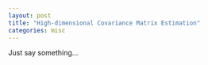 ```yaml
---
layout: post
title: "High-dimensional Covariance Matrix Estimation"
categories: misc
---
```


Just say something...